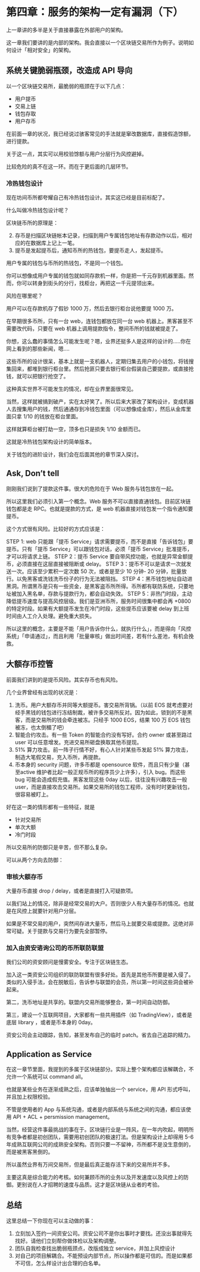 # 第四章：服务的架构一定有漏洞（下）

上一章讲的多半是关于直接暴露在外部用户的架构。

这一章我们要讲的是内部的架构。我会直接以一个区块链交易所作为例子。说明如何设计「相对安全」的架构。

## 系统关键脆弱瓶颈，改造成 API 导向

以一个区块链交易所，最脆弱的瓶颈在于以下几点：

* 用户提币
* 交易上链
* 钱包存取
* 用户存币

在前面一章的状况，我已经说过骇客常见的手法就是窜改数据库，直接假造馀额，进行提款。

关于这一点，其实可以用校验馀额与用户分层行为风控避掉。

比较危险的真不在这一环。而在于更后面的几层环节。

### 冷热钱包设计

现在坊间币所都夸耀自己有冷热钱包设计。其实这已经是目前标配了。

什么叫做冷热钱包设计呢？

区块链币所的原理是：

2. 存币是扫描区块链帐本记录，扫描到用户专属钱包地址有存款动作以后，相对应的在数据库上记上一笔。
3. 提币是发起提币后，通知币所的热钱包，要提币走人，发起提币。

用户专属的钱包与币所的热钱包，不是同一个钱包。

你可以想像成用户专属的钱包就如同存款机一样，你是把一千元存到机器里面。然而，你可以转身到街头的分行，找柜台，再把这一千元提领出来。

风险在哪里呢？

用户可以在存款机存了假钞 1000 万，然后去银行柜台说他要提 1000 万。

在早期很多币所，只有一台 web，连钱包都放在同一台 web 机器上。黑客甚至不需要改代码，只要在 web 机器上调用提款指令，整间币所的钱就被提走了。

你想，这么蠢的事情怎么可能发生呢？嗯，业界还挺多人是这样的设计的…..你在网上看到的那些新闻，嗯….

这些币所的设计很呆，基本上就是一支机器人，定期归集去用户的小钱包，将钱搜集回来，都堆到银行柜台里。然后抢匪只要去银行柜台假装自己要提款，或直接抢钱，就可以把银行抢空了。

这种真实世界不可能发生的情况，却在业界里面很常见。

当然，这样就被搞到破产，实在太好笑了。所以后来大家改了架构设计，变成机器人去搜集用户的钱，然后通通存到冷钱包里面（可以想像成金库），然后从金库里面只拿 1/10 的钱放在柜台里面。

 这样就算柜台被打劫一空，顶多也只是损失  1/10 金额而已。

这就是冷热钱包架构设计的简单版本。

关于钱包的进阶设计，我们会在后面其他的章节深入探讨。

## Ask, Don’t tell

刚刚我们说到了提款这件事。很大的危险在于 Web 服务与钱包放在一起。

所以这里我们必须引入第一个概念。Web 服务不可以直接直通钱包。目前区块链钱包都是走 RPC。也就是提款的方式，是 web 机器直接对钱包发一个指令通知要提币。

这个方式很有风险。比较好的方式应该是：

STEP 1: web 只能跟「提币 Service」请求需要提币，而不是直接「告诉钱包」要提币。只有「提币 Service」可以跟钱包对话，必须「提币 Service」批准提币，才可以将请求上链。
STEP 2：提币 Service 要自带风控功能，也就是异常金额提币，必须直接在这层直接被阻断或 delay。
STEP 3：提币不可以是请求一次就发送一次。应该至少累积一定次数 50 次，或者是至少 10 分钟- 20 分钟，批量放行。以免黑客或洗钱洗币份子的行为无法被阻挡。
STEP 4：黑币钱包地址自动进黑洞。所谓黑币是只有一些资金，是黑客盗币所所得。币所都有联防系统，只要地址被加入黑名单，存款与提款行为，都会自动失效。
STEP 5：非热门时段，主动降低提币速度与提高风控层级。我们是亚洲币所，服务时间很集中都会再 +0800 的特定时段。如果有大额提币发生在冷门时段，这些提币应该要被 delay 到上班时间由人工介入处理。避免重大损失。

所以这里的概念，主要是不能「用户告诉你什么，就执行什么」，而是得向「风控系统」「申请通过」，而且利用「批量审核」做出时间差，若有什么差池，有机会挽救。

## 大额存币控管

前面我们讲到的是提币风险。其实存币也有风险。

几个业界曾经有出现的状况是：

1. 洗币。用户大额存币并同等大额提币。害交易所背锅。（以前 EOS 就考虑要对经手黑钱的钱包进行冻结制裁，被许多交易所反对。因为如此，锁到的不是黑客，而是交易所的钱会牵连被冻。只经手 1000 EOS，结果 100 万 EOS 钱包被冻，也太倒楣了吧）
2. 智能合约攻击。有一些 Token 的智能合约没有写好。合约 owner 或甚至路过 user 可以任意增发。充进交易所砸盘换取其他币提现。
3. 51% 算力攻击。前一阵子行情不好，有心人针对某些币发起 51% 算力攻击，制造大笔假交易，充入币所，再提款。
4. 币本身的 security 问题，许多币都是 opensource 软件，而且只有少量（甚至active 维护者比起一般正规币所的程序员少上许多），引入 bug。而这些 bug 可能会造成假充值。黑客发现这些 0day 以后，往往没有兴趣攻击一般 user，而是直接攻击交易所。如果交易所的钱包工程师，没有时时更新钱包，很容易被盯上。

好在这一类的情形都有一些特征，就是

* 针对交易所
* 单次大额
* 冷门时段

所以交易所的防御只是辛苦，但不那么复杂。

可以从两个方向去防御：

### 审核大额存币

大量存币直接 drop / delay，或者是直接打入可疑款项。

以我们站上的情况，除非是经常交易的大户。否则很少人有大量存币的情况。也就是在风控上就要针对用户分层。

如果是不常交易的用户，突然间存进大量币，然后马上就要交易或提款。这绝对非常可疑。关于提款与交易行为要先全部暂停。

### 加入由资安谘询公司的币所联防联盟

我们公司的资安顾问是慢雾安全。专注于区块链生态。

加入这一类资安公司组织的联防联盟有很多好处。首先是其他币所要是被入侵了。类似的入侵手法，会在脱敏后，告诉参与联盟的会员，所以第一时间这些洞会被补起来。

第二，洗币地址是共享的。联盟内交易所能够整合，第一时间自动防御。

第三，建设一个互联网项目，大家都有一些共用插件（如 TradingView），或者是底层 library ，或者是币本身的 0day。

资安公司会主动跟踪，告知，甚至发布自己的临时 patch。省去自己追踪的精力。

## Application as Service

在这一章节里面，我提到的多属于区块链部分。实际上整个架构都应该解耦合，不允许一个系统可以 command all。

也就是某些业务在逐渐成熟之后，应该单独抽出一个 service，用 API 形式呼叫，并且加上权限校验。

不管是使用者的 App 与系统沟通，或者是内部系统与系统之间的沟通，都应该使用 API + ACL + persmission management。

当然，经营这件事最挑战的事在于。区块链行业是一阵风，在一年内吹起，明明所有竞争者都是初创团队，需要用初创团队的极速打法。但是架构设计上却得用 5-6 年成熟互联网公司的成熟安全架构。否则只要一不留神，币所都不是没生意倒的，而是被黑客黑倒的。

所以虽然业界有万间交易所，但是最后真正能存活下来的交易所并不多。

主要这真是综合能力的考核。如何兼顾币所的业务以及开发速度以及风控上的防御。更别说在人才招聘的速度与品质。这才是区块链从业者的考验。


## 总结

这里总结一下你现在可以主动做的事：

1. 立刻加入签约一间资安公司。资安公司不是你出事时才要找。还没出事就得先找好。请他们立刻帮你做体检以及架构调整。
2. 团队自我检查找出脆弱瓶颈点，改版成独立 service，并加上风控设计
3. 对自己的项目解耦合。不能预设内部节点，所以操作都是可信的。而是如果都不可信，怎么样设计出合理的白名单。
